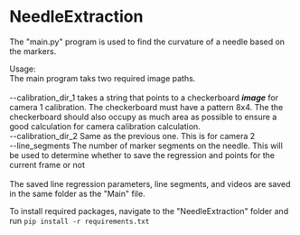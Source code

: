 # NeedleExtraction

The "main.py" program is used to find the curvature of a needle based on the markers.<br />

Usage:<br />
The main program taks two required image paths.<br /><br />
--calibration_dir_1 takes a string that points to a checkerboard ***image*** for camera 1 calibration. The checkerboard must have a pattern 8x4. The the checkerboard should also occupy 
as much area as possible to ensure a good calculation for camera calibration calculation.<br />
--calibration_dir_2 Same as the previous one. This is for camera 2<br/>
--line_segments The number of marker segments on the needle. This will be used to determine whether to save the regression
and points for the current frame or not<br />
<br />
The saved line regression parameters, line segments, and videos are saved in the same folder as the "Main" file. 
<br/>

To install required packages, navigate to the "NeedleExtraction" folder and run
```pip install -r requirements.txt```
